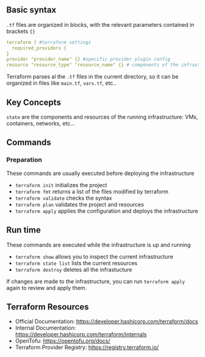 ## Basic syntax
`.tf` files are organized in blocks, with the relevant parameters contained in brackets `{}`
```yml
terraform { #terraform settings
  required_providers {
}
provider "provider_name" {} #specific provider plugin config 
resource "resource_type" "resource_name" {} # components of the infrastructure
```
Terraform parses al the `.tf` files in the current directory, so it can be organized in files like `main.tf`, `vars.tf`, etc..


## Key Concepts
`state` are the components and resources of the running infrastructure: VMs, containers, networks, etc...

## Commands
### Preparation
These commands are usually executed before deploying the infrastructure
* `terraform init` initializes the project
* `terraform fmt` returns a list of the files modified by terraform
* `terraform validate` checks the syntax
* `terraform plan` validates the project and resources
* `terraform apply` applies the configuration and deploys the infrastructure
## Run time
These commands are executed while the infrastructure is up and running
* `terraform show` allows you to inspect the current infrastructure
* `terraform state list` lists the current resources
* `terraform destroy` deletes all the infrastucture

If changes are made to the infrastructure, you can run `terraform apply` again to review and apply them.

## Terraform Resources

* Official Documentation: https://developer.hashicorp.com/terraform/docs
* Internal Documentation: https://developer.hashicorp.com/terraform/internals
* OpenTofu: https://opentofu.org/docs/
* Terraform Provider Registry: https://registry.terraform.io/
